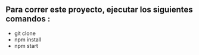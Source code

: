## Para correr este proyecto, ejecutar los siguientes comandos :

- git clone
- npm install
- npm start
